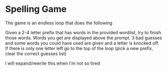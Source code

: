 Spelling Game
=============

The game is an endless loop that does the following

Given a 2-4 letter prefix that has words in the provided wordlist, try to finish those words.
Words you get are displayed above the prompt.
3 bad guesses and some words you could have used are given and a letter is knocked off.
If there is only one letter left go to the top of the loop (pick a new prefix, clear the correct
guesses list)

I will expand/rewrite this when I'm not so tired



